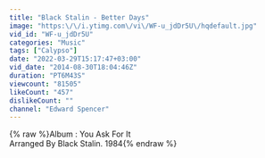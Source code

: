 ```yaml
---
title: "Black Stalin - Better Days"
image: "https:\/\/i.ytimg.com\/vi\/WF-u_jdDr5U\/hqdefault.jpg"
vid_id: "WF-u_jdDr5U"
categories: "Music"
tags: ["Calypso"]
date: "2022-03-29T15:17:47+03:00"
vid_date: "2014-08-30T18:04:46Z"
duration: "PT6M43S"
viewcount: "81505"
likeCount: "457"
dislikeCount: ""
channel: "Edward Spencer"
---
```

{% raw %}Album : You Ask For It<br />Arranged By Black Stalin. 1984{% endraw %}
